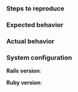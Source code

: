 ### Steps to reproduce
<!-- (Guidelines for creating a bug report are [available
here](http://edgeguides.rubyonrails.org/contributing_to_ruby_on_rails.html#creating-a-bug-report)) -->

### Expected behavior
<!-- Tell us what should happen -->

### Actual behavior
<!-- Tell us what happens instead -->

### System configuration
**Rails version**:

**Ruby version**:
